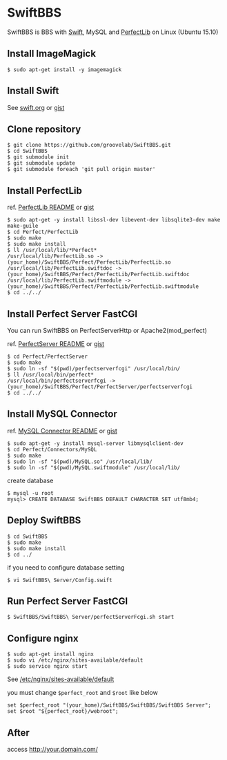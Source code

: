 # SwiftBBS

SwiftBBS is BBS with [Swift](https://github.com/apple/swift), MySQL and [PerfectLib](https://github.com/PerfectlySoft/Perfect) on Linux (Ubuntu 15.10)

## Install ImageMagick

```
$ sudo apt-get install -y imagemagick
```

## Install Swift

See [swift.org](https://swift.org/getting-started/#installing-swift) or [gist](https://gist.github.com/groovelab/dc2a434e2db0b27320ac#swift%E3%81%AE%E3%82%A4%E3%83%B3%E3%82%B9%E3%83%88%E3%83%BC%E3%83%AB)

## Clone repository

```
$ git clone https://github.com/groovelab/SwiftBBS.git
$ cd SwiftBBS
$ git submodule init
$ git submodule update
$ git submodule foreach 'git pull origin master'
```

## Install PerfectLib

ref. [PerfectLib README](https://github.com/PerfectlySoft/Perfect/tree/master/PerfectLib#perfectlib) or [gist](https://gist.github.com/groovelab/dc2a434e2db0b27320ac#perfectlib-%E3%82%A4%E3%83%B3%E3%82%B9%E3%83%88%E3%83%BC%E3%83%AB)

```
$ sudo apt-get -y install libssl-dev libevent-dev libsqlite3-dev make make-guile
$ cd Perfect/PerfectLib
$ sudo make
$ sudo make install
$ ll /usr/local/lib/*Perfect*
/usr/local/lib/PerfectLib.so -> (your_home)/SwiftBBS/Perfect/PerfectLib/PerfectLib.so
/usr/local/lib/PerfectLib.swiftdoc -> (your_home)/SwiftBBS/Perfect/PerfectLib/PerfectLib.swiftdoc
/usr/local/lib/PerfectLib.swiftmodule -> (your_home)/SwiftBBS/Perfect/PerfectLib/PerfectLib.swiftmodule
$ cd ../../ 
```

## Install Perfect Server FastCGI

You can run SwiftBBS on PerfectServerHttp or Apache2(mod_perfect)

ref. [PerfectServer README](https://github.com/PerfectlySoft/Perfect/tree/master/PerfectServer#perfect-server) or [gist](https://gist.github.com/groovelab/dc2a434e2db0b27320ac#perfectserver%E3%82%92%E3%82%A4%E3%83%B3%E3%82%B9%E3%83%88%E3%83%BC%E3%83%AB)

```
$ cd Perfect/PerfectServer
$ sudo make
$ sudo ln -sf "$(pwd)/perfectserverfcgi" /usr/local/bin/
$ ll /usr/local/bin/perfect*
/usr/local/bin/perfectserverfcgi -> (your_home)/SwiftBBS/Perfect/PerfectServer/perfectserverfcgi
$ cd ../../
```

## Install MySQL Connector
ref. [MySQL Connector README](https://github.com/PerfectlySoft/Perfect/tree/master/Connectors/MySQL) or [gist](https://gist.github.com/groovelab/d26e573273ebd2c3d3b7)

```
$ sudo apt-get -y install mysql-server libmysqlclient-dev
$ cd Perfect/Connectors/MySQL
$ sudo make
$ sudo ln -sf "$(pwd)/MySQL.so" /usr/local/lib/
$ sudo ln -sf "$(pwd)/MySQL.swiftmodule" /usr/local/lib/
```

create database

```
$ mysql -u root
mysql> CREATE DATABASE SwiftBBS DEFAULT CHARACTER SET utf8mb4;
```

## Deploy SwiftBBS

```
$ cd SwiftBBS
$ sudo make
$ sudo make install
$ cd ../
```

if you need to configure database setting

```
$ vi SwiftBBS\ Server/Config.swift
```

## Run Perfect Server FastCGI

```
$ SwiftBBS/SwiftBBS\ Server/perfectServerFcgi.sh start
```

## Configure nginx

```
$ sudo apt-get install nginx
$ sudo vi /etc/nginx/sites-available/default
$ sudo service nginx start
```

See [/etc/nginx/sites-available/default](https://gist.github.com/groovelab/fae744207b96133ebd4a#file-your-domain-com)

you must change ```$perfect_root``` and ```$root``` like below

```
set $perfect_root "(your_home)/SwiftBBS/SwiftBBS/SwiftBBS Server";
set $root "${perfect_root}/webroot";
```
## After

access http://your.domain.com/


